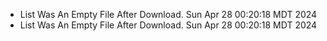 *  List Was An Empty File After Download. Sun Apr 28 00:20:18 MDT 2024
*  List Was An Empty File After Download. Sun Apr 28 00:20:18 MDT 2024

